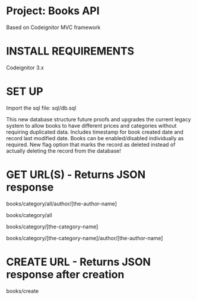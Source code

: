 # Project: Books API
Based on Codeignitor MVC framework

# INSTALL REQUIREMENTS

Codeignitor 3.x

# SET UP

Import the sql file: sql/db.sql

This new database structure future proofs and upgrades the current legacy system to allow books to have different prices and categories without requiring duplicated data. Includes timestamp for book created date and record last modified date. Books can be enabled/disabled individually as required. New flag option that marks the record as deleted instead of actually deleting the record from the database!

# GET URL(S) - Returns JSON response

books/category/all/author/[the-author-name]

books/category/all

books/category/[the-category-name]

books/category/[the-category-name]/author/[the-author-name]

# CREATE URL - Returns JSON response after creation

books/create

